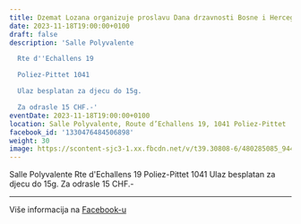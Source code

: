 ```yaml
---
title: Dzemat Lozana organizuje proslavu Dana drzavnosti Bosne i Hercegovine
date: 2023-11-18T19:00:00+0100
draft: false
description: 'Salle Polyvalente

  Rte d''Echallens 19

  Poliez-Pittet 1041

  Ulaz besplatan za djecu do 15g.

  Za odrasle 15 CHF.-'
eventDate: 2023-11-18T19:00:00+0100
location: Salle Polyvalente, Route d’Echallens 19, 1041 Poliez-Pittet
facebook_id: '1330476484506898'
weight: 30
image: https://scontent-sjc3-1.xx.fbcdn.net/v/t39.30808-6/480285085_944333661160567_3277375841641556820_n.jpg?_nc_cat=107&ccb=1-7&_nc_sid=9e60e4&_nc_eui2=AeFN_ZYpy8-pkUESV1sBXRAAnverHwNwnm6e96sfA3CebuxsvGIL3BYONbt9Ff3687UKvlYwtJCUd6ApbE3e6AHu&_nc_ohc=MZugJmvE3YcQ7kNvwF6A3zN&_nc_oc=AdnfUxvhvKuu82U_NmBapvsLfWDkXB5clMiyKiYAFTxx6F1c8_Hn3jiE1EmI6SemMPY&_nc_zt=23&_nc_ht=scontent-sjc3-1.xx&edm=ABTKTjYEAAAA&_nc_gid=REawL56KNSPmk4ZXw5z31w&oh=00_AfHhYLqxpD9WdWkpQm850oSOUcJ50mtXzcmtaAn6pa1kXg&oe=681AD31F
---
```


Salle Polyvalente
Rte d'Echallens 19
Poliez-Pittet 1041
Ulaz besplatan za djecu do 15g.
Za odrasle 15 CHF.-

---

Više informacija na [Facebook-u](https://facebook.com/events/1330476484506898)